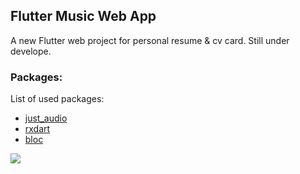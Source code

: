 
## Flutter Music Web App

A new Flutter web project for personal resume & cv card.
Still under develope.

### Packages:
List of used packages:
- [just_audio](https://pub.dev/packages/just_audio/versions)
- [rxdart ](https://pub.dev/packages/rxdart)
- [bloc](https://pub.dev/packages/bloc)


<img src="http://file.flutter-learn.ir/files/music.PNG" >
